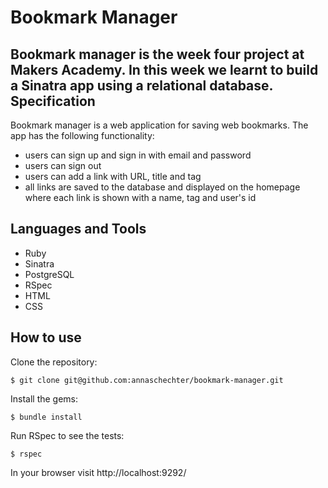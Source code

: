 Bookmark Manager
======================
Bookmark manager is the week four project at Makers Academy. In this week we learnt to build a Sinatra app using a relational database.
Specification
-------------
Bookmark manager is a web application for saving web bookmarks. The app has the following functionality:
* users can sign up and sign in with email and password 
* users can sign out
* users can add a link with URL, title and tag
* all links are saved to the database and displayed on the homepage where each link is shown with a name, tag and user's id

Languages and Tools
-------------------
* Ruby
* Sinatra
* PostgreSQL
* RSpec
* HTML
* CSS

How to use
----------
Clone the repository:
```
$ git clone git@github.com:annaschechter/bookmark-manager.git
```
Install the gems:
```
$ bundle install
```
Run RSpec to see the tests:
```
$ rspec
```
In your browser visit http://localhost:9292/
